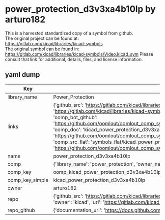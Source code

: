 # power_protection_d3v3xa4b10lp by arturo182  
This is a harvested standardized copy of a symbol from github.  
The original project can be found at:  
https://gitlab.com/kicad/libraries/kicad-symbols  
The original symbol can be found in:
https://gitlab.com/kicad/libraries/kicad-symbols/Video.kicad_sym
Please consult that link for additional, details, files, and license information.  
## yaml dump  
| Key | Value |  
| --- | --- |  
| library_name | Power_Protection |  
| links | {'github_src': 'https://gitlab.com/kicad/libraries/kicad-symbols/Video.kicad_sym', 'github_src_repo': 'https://gitlab.com/kicad/libraries/kicad-symbols', 'oomp_bot': 'kicad_power_protection_d3v3xa4b10lp/working', 'oomp_bot_github': 'https://github.com/oomlout/oomlout_oomp_symbol_bot/tree/main/kicad_power_protection_d3v3xa4b10lp/working', 'oomp_doc': 'kicad_power_protection_d3v3xa4b10lp/working', 'oomp_doc_github': 'https://github.com/oomlout/oomlout_oomp_symbol_doc/tree/main/kicad_power_protection_d3v3xa4b10lp/working', 'oomp_src_flat': 'symbols_flat/kicad_power_protection_d3v3xa4b10lp/working', 'oomp_src_flat_github': 'https://github.com/oomlout/oomlout_oomp_symbol_src/tree/main/kicad_power_protection_d3v3xa4b10lp/working'} |  
| name | power_protection_d3v3xa4b10lp |  
| oomp | {'library_name': 'power_protection', 'owner_name': 'kicad', 'symbol_name': 'power_protection_d3v3xa4b10lp'} |  
| oomp_key | oomp_kicad_power_protection_d3v3xa4b10lp |  
| oomp_key_simple | kicad_power_protection_d3v3xa4b10lp |  
| owner | arturo182 |  
| repo | {'github_src': 'https://gitlab.com/kicad/libraries/kicad-symbols/Video.kicad_sym', 'name': 'libraries/kicad-symbols', 'owner': 'kicad', 'url': 'https://gitlab.com/kicad/libraries/kicad-symbols'} |  
| repo_github | {'documentation_url': 'https://docs.github.com/rest/repos/repos#get-a-repository', 'message': 'Not Found'} |  

